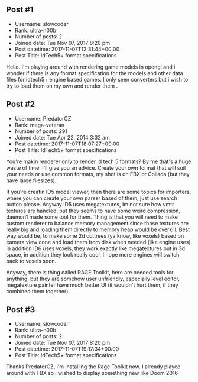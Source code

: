 ## Post #1
- Username: slowcoder
- Rank: ultra-n00b
- Number of posts: 2
- Joined date: Tue Nov 07, 2017 8:20 pm
- Post datetime: 2017-11-07T12:31:44+00:00
- Post Title: IdTech5+ format specifications

Hello. I'm playing around with rendering game models in opengl and i wonder if there is any format specification for the models and other data files for idtech5+ engine based games. I only
seen converters but i wish to try to load them on my own and render them   .
## Post #2
- Username: PredatorCZ
- Rank: mega-veteran
- Number of posts: 291
- Joined date: Tue Apr 22, 2014 3:32 am
- Post datetime: 2017-11-07T18:07:27+00:00
- Post Title: IdTech5+ format specifications

You're makin renderer only to render id tech 5 formats? By me that's a huge waste of time. I'll give you an advice. 
Create your own format that will suit your needs or use common formats, my shot is on FBX or Collada (but they have large filesizes).

If you're creatin ID5 model viewer, then there are some topics for importers, where you can create your own parser based of them, just use search button please. 
Anyway ID5 uses megatextures, Im not sure how vmtr textures are handled, but they seems to have some weird compression, daemon1 made some tool for them. Thing is that you will need to make custom renderer to balance memory management since those textures are really big and loading them directly to memory heap would be overkill. Best way would be, to make some 2d octtrees (ya know, like voxels) based on camera view cone and load them from disk when needed (like engine uses). In addition ID6 uses voxels, they work exactly like megatextures but in 3d space, in addition they look really cool, I hope more engines will switch back to voxels soon.

Anyway, there is thing called RAGE Toolkit, here are needed tools for anything, but they are somehow user unfriendly, especially level editor, megatexture painter have much better UI (it wouldn't hurt them, if they combined them together).
## Post #3
- Username: slowcoder
- Rank: ultra-n00b
- Number of posts: 2
- Joined date: Tue Nov 07, 2017 8:20 pm
- Post datetime: 2017-11-07T19:17:34+00:00
- Post Title: IdTech5+ format specifications

Thanks PredatorCZ, i'm installing the Rage Toolkit now. I already played around with FBX so i wished to display something new like Doom 2016

